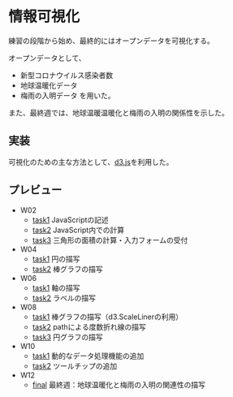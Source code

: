 # 情報可視化
練習の段階から始め、最終的にはオープンデータを可視化する。

オープンデータとして、
- 新型コロナウイルス感染者数
- 地球温暖化データ
- 梅雨の入明データ
を用いた。

また、最終週では、地球温暖温暖化と梅雨の入明の関係性を示した。

## 実装
可視化のための主な方法として、[d3.js](https://d3js.org/)を利用した。

## プレビュー
 - W02
    - [task1](https://oura-hideyoshi.github.io/InfoVis2021/W02/W02-task1.html)  JavaScriptの記述
    - [task2](https://oura-hideyoshi.github.io/InfoVis2021/W02/W02-task2.html)  JavaScript内での計算
    - [task3](https://oura-hideyoshi.github.io/InfoVis2021/W02/W02-task3.html)  三角形の面積の計算・入力フォームの受付
 - W04
    - [task1](https://oura-hideyoshi.github.io/InfoVis2021/W04/W04-task1.html)  円の描写
    - [task2](https://oura-hideyoshi.github.io/InfoVis2021/W04/W04-task2.html)  棒グラフの描写
 - W06
    - [task1](https://oura-hideyoshi.github.io/InfoVis2021/W06/W06-task1.html)  軸の描写
    - [task2](https://oura-hideyoshi.github.io/InfoVis2021/W06/W06-task2.html)  ラベルの描写
 - W08
    - [task1](https://oura-hideyoshi.github.io/InfoVis2021/W08/w08-task1.html)  棒グラフの描写（d3.ScaleLinerの利用）
    - [task2](https://oura-hideyoshi.github.io/InfoVis2021/W08/w08-task2.html)  pathによる度数折れ線の描写
    - [task3](https://oura-hideyoshi.github.io/InfoVis2021/W08/w08-task3.html)  円グラフの描写
 - W10
    - [task1](https://oura-hideyoshi.github.io/InfoVis2021/W10/w10-task1.html)  動的なデータ処理機能の追加
    - [task2](https://oura-hideyoshi.github.io/InfoVis2021/W10/w10-task2.html)  ツールチップの追加
 - W12
    - [final](https://oura-hideyoshi.github.io/InfoVis2021/W12/index.html)  最終週：地球温暖化と梅雨の入明の関連性の描写
